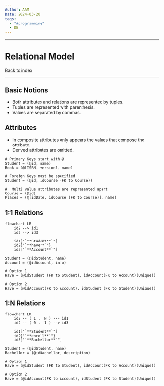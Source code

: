 ```yaml
---
Author: AAM
Date: 2024-03-20
tags:
  - "#programming"
  - DB
---
```


---
# Relational Model

[Back to index](../../DATABASES.md)

---

## Basic Notions

- Both attributes and relations are represented by tuples.
- Tuples are represented with parenthesis.
- Values are separated by commas.

## Attributes

- In composite attributes only appears the values that compose the attribute.
- Derived attributes are omitted.

```Relational
# Primary Keys start with @
Student = (@id, name)
Book = (@[ISBN, version], name)

# Foreign Keys must be specified
Student = (@id, idCourse (FK to Course))

#  Multi value attributes are represented apart
Course = (@id)
Places = (@[idDate, idCourse (FK to Course)], name)
```

## 1:1 Relations

```mermaid
flowchart LR
	id2 --> id1
	id2 --> id3

	id1["`**Student**`"]
	id2{"`**have**`"}
	id3["`**Account**`"]
```

```Relational
Student = (@idStudent, name)
Account = (@idAccount, info)

# Option 1
Have = (@idStudent (FK to Student), idAccount(FK to Account)(Unique))

# Option 2
Have = (@idAccount(FK to Account), idStudent (FK to Student)(Unique))
```

## 1:N Relations

```mermaid
flowchart LR
	id2 -- ( 1 .. N ) --- id1
	id2 -- ( 0 .. 1 ) --> id3

	id1["`**Student**`"]
	id2{"`**enroll**`"}
	id3["`**Bachellor**`"]
```

```Relational
Student = (@idStudent, name)
Bachellor = (@idBachellor, description)

# Option 1
Have = (@idStudent (FK to Student), idAccount(FK to Account)(Unique))

# Option 2
Have = (@idAccount(FK to Account), idStudent (FK to Student)(Unique))
```